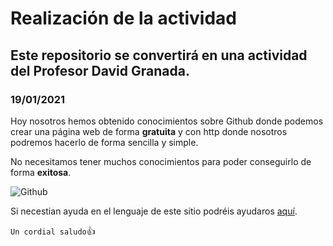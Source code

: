 # Realización de la actividad 

## Este repositorio se convertirá en una actividad del Profesor David Granada.

### 19/01/2021

Hoy nosotros hemos obtenido conocimientos sobre Github donde podemos crear una página web de forma **gratuita** y con http donde nosotros podremos hacerlo de forma sencilla y simple.

No necesitamos tener muchos conocimientos para poder conseguirlo de forma **exitosa**.

 ![Github](https://i.blogs.es/4e5da4/github3/2560_3000.jpg)

Si necestian ayuda en el lenguaje de este sitio podréis ayudaros [aquí](https://docs.github.com/es/github/writing-on-github/basic-writing-and-formatting-syntax).

`Un cordial saludo`:+1:
